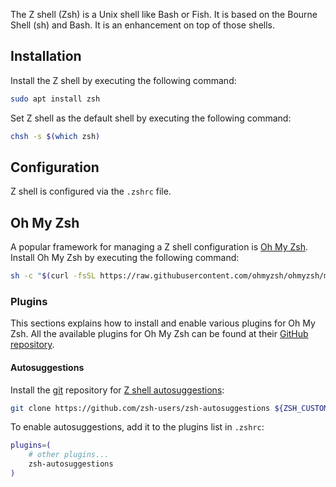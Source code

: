 The Z shell (Zsh) is a Unix shell like Bash or Fish.
It is based on the Bourne Shell (sh) and Bash.
It is an enhancement on top of those shells.

## Installation
Install the Z shell by executing the following command:
```sh
sudo apt install zsh
```

Set Z shell as the default shell by executing the following command:
```sh
chsh -s $(which zsh)
```

## Configuration
Z shell is configured via the `.zshrc` file.

## Oh My Zsh
A popular framework for managing a Z shell configuration is [Oh My Zsh](https://ohmyz.sh/).
Install Oh My Zsh by executing the following command:
```sh
sh -c "$(curl -fsSL https://raw.githubusercontent.com/ohmyzsh/ohmyzsh/master/tools/install.sh)"
```

### Plugins
This sections explains how to install and enable various plugins for Oh My Zsh.
All the available plugins for Oh My Zsh can be found at their [GitHub repository](https://github.com/ohmyzsh/ohmyzsh/tree/master/plugins).

#### Autosuggestions
Install the [git](git.md) repository for [Z shell autosuggestions](https://github.com/zsh-users/zsh-autosuggestions):
```sh
git clone https://github.com/zsh-users/zsh-autosuggestions ${ZSH_CUSTOM:-~/.oh-my-zsh/custom}/plugins/zsh-autosuggestions
```

To enable autosuggestions, add it to the plugins list in `.zshrc`:
```sh
plugins=(
    # other plugins...
    zsh-autosuggestions
)
```
